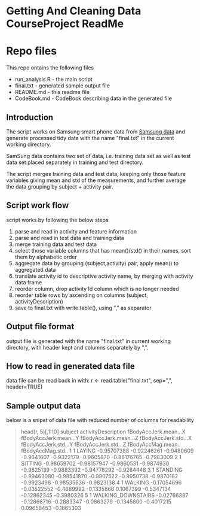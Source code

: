 # Getting And Cleaning Data CourseProject ReadMe

# Repo files
This repo ontains the following files
* run_analysis.R - the main script
* final.txt - generated sample output file
* README.md - this readme file
* CodeBook.md - CodeBook describing data in the generated file

## Introduction
The script works on Samsung smart phone data from [Samsung data](http://archive.ics.uci.edu/ml/datasets/Human+Activity+Recognition+Using+Smartphones) and generate processed tidy data with the name "final.txt" in the current working directory.

SamSung data contains two set of data, i.e. training data set as well as test data set placed separately in training and test directory.

The script merges training data and test data, keeping only those feature variables giving mean and std of the measurements, and further average the data grouping by subject + activity pair.

## Script work flow
script works by following the below steps
1. parse and read in activity and feature information
2. parse and read in test data and training data
3. merge training data and test data
4. select those variable columns that has mean()/std() in their names, sort them by alphabetic order
5. aggregate data by grouping (subject,activity) pair, apply mean() to aggregated data
6. translate activity id to descriptive activity name, by merging with activity data frame
7. reorder column, drop activity Id column which is no longer needed
8. reorder table rows by ascending on columns (subject, activityDescription)
9. save to final.txt with write.table(), using "," as separator

## Output file format
output file is generated with the name "final.txt" in current working directory, with header kept and columns separately by ",".

## How to read in generated data file
data file can be read back in with: r <- read.table("final.txt", sep=",", header=TRUE)

## Sample output data
below is a snipet of data file with reduced number of columns for readability
> head(r, 5)[,1:10]
  subject activityDescription fBodyAccJerk.mean...X fBodyAccJerk.mean...Y fBodyAccJerk.mean...Z fBodyAccJerk.std...X fBodyAccJerk.std...Y fBodyAccJerk.std...Z fBodyAccMag.mean.. fBodyAccMag.std..
  1       1              LAYING           -0.95707388           -0.92246261            -0.9480609           -0.9641607           -0.9322179           -0.9605870        -0.86176765        -0.7983009
  2       1             SITTING           -0.98659702           -0.98157947            -0.9860531           -0.9874930           -0.9825139           -0.9883392        -0.94778292        -0.9284448
  3       1            STANDING           -0.99463080           -0.98541870            -0.9907522           -0.9950738           -0.9870182           -0.9923498        -0.98535636        -0.9823138
  4       1             WALKING           -0.17054696           -0.03522552            -0.4689992           -0.1335866            0.1067399           -0.5347134        -0.12862345        -0.3980326
  5       1  WALKING_DOWNSTAIRS           -0.02766387           -0.12866716            -0.2883347           -0.0863279           -0.1345800           -0.4017215         0.09658453        -0.1865303

